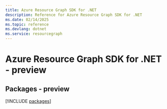 ```yaml
---
title: Azure Resource Graph SDK for .NET
description: Reference for Azure Resource Graph SDK for .NET
ms.date: 02/14/2025
ms.topic: reference
ms.devlang: dotnet
ms.service: resourcegraph
---
```

# Azure Resource Graph SDK for .NET - preview
## Packages - preview
[!INCLUDE [packages](resource-graph-index.md)]